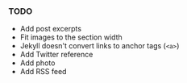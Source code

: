 ### TODO

- Add post excerpts
- Fit images to the section width
- Jekyll doesn't convert links to anchor tags (`<a>`)
- Add Twitter reference
- Add photo
- Add RSS feed
